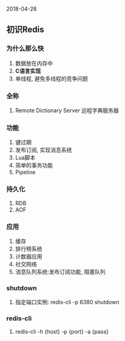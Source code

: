 2018-04-28

## 初识Redis


### 为什么那么快
1. 数据放在内存中
2. **C语言实现**
3. 单线程, 避免多线程的竞争问题

### 全称
1. Remote Dictionary Server 远程字典服务器

### 功能
1. 键过期
2. 发布订阅, 实现消息系统
3. Lua脚本
4. 简单的事务功能
5. Pipeline

### 持久化
1. RDB
2. AOF

### 应用
1. 缓存
2. 排行榜系统
3. 计数器应用
4. 社交网络
5. 消息队列系统:发布订阅功能, 阻塞队列


### shutdown
1. 指定端口实例: redis-cli -p 6380 shutdown

### redis-cli
1. redis-cli -h {host} -p {port} -a {pass}